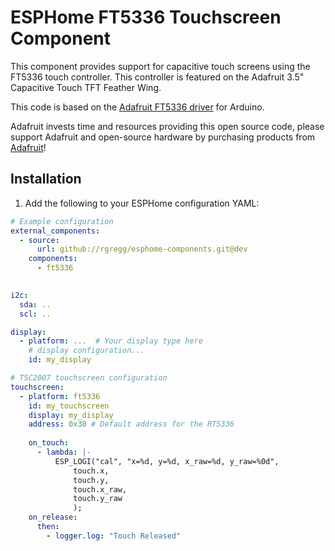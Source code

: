# ESPHome FT5336 Touchscreen Component

This component provides support for capacitive touch screens using the FT5336 touch controller.
This controller is featured on the Adafruit 3.5" Capacitive Touch TFT Feather Wing.

This code is based on the [Adafruit FT5336 driver](https://github.com/adafruit/Adafruit_FT5336) for Arduino. 

Adafruit invests time and resources providing this open source code,
please support Adafruit and open-source hardware by purchasing products from [Adafruit](https://adafruit.com)!

## Installation

1. Add the following to your ESPHome configuration YAML:

```yaml
# Example configuration
external_components:
  - source: 
      url: github://rgregg/esphome-components.git@dev
    components:
      - ft5336
      

i2c:
  sda: ..
  scl: ..

display:
  - platform: ...  # Your display type here
    # display configuration...
    id: my_display

# TSC2007 touchscreen configuration
touchscreen:
  - platform: ft5336
    id: my_touchscreen
    display: my_display
    address: 0x38 # Default address for the RT5336
    
    on_touch:
      - lambda: |-
          ESP_LOGI("cal", "x=%d, y=%d, x_raw=%d, y_raw=%0d",
              touch.x,
              touch.y,
              touch.x_raw,
              touch.y_raw
              );    
    on_release:
      then:
        - logger.log: "Touch Released"
```

